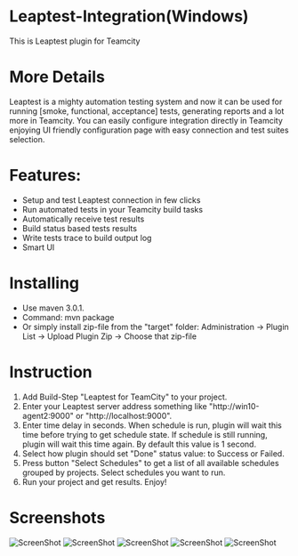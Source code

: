 # Leaptest-Integration(Windows)
This is Leaptest plugin for Teamcity

# More Details
Leaptest is a mighty automation testing system and now it can be used for running [smoke, functional, acceptance] tests, generating reports and a lot more in Teamcity. You can easily configure integration directly in Teamcity enjoying UI friendly configuration page with easy connection and test suites selection. 

# Features:
 - Setup and test Leaptest connection in few clicks
 - Run automated tests in your Teamcity build tasks
 - Automatically receive test results
 - Build status based tests results
 - Write tests trace to build output log
 - Smart UI
 
# Installing
- Use maven 3.0.1.
- Command: mvn package 
- Or simply install zip-file from the "target" folder: Administration -> Plugin List -> Upload Plugin Zip -> Choose that zip-file

# Instruction
1. Add Build-Step "Leaptest for TeamCity" to your project.
2. Enter your Leaptest server address something like "http://win10-agent2:9000" or "http://localhost:9000".
3. Enter time delay in seconds. When schedule is run, plugin will wait this time before trying to get schedule state. If schedule is still running, plugin will wait this time again. By default this value is 1 second.
5. Select how plugin should set "Done" status value: to Success or Failed.
6. Press button "Select Schedules" to get a list of all available schedules grouped by projects. Select schedules you want to run.
4. Run your project and get results. Enjoy!

# Screenshots
![ScreenShot](http://customatics.com/wp-content/uploads/2017/03/tc-config.png)
![ScreenShot](http://customatics.com/wp-content/uploads/2017/03/tc-report-overview.png)
![ScreenShot](http://customatics.com/wp-content/uploads/2017/03/tc-report-cases.png)
![ScreenShot](http://customatics.com/wp-content/uploads/2017/03/tc-report-build_log.png)
![ScreenShot](http://customatics.com/wp-content/uploads/2017/03/tc-report-overview-exceptions.png)


